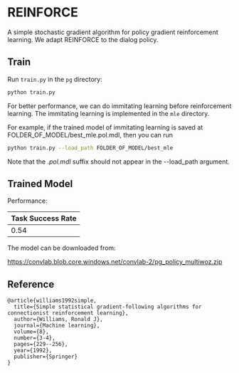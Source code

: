 # REINFORCE

A simple stochastic gradient algorithm for policy gradient reinforcement learning. We adapt REINFORCE to the dialog policy.

## Train

Run `train.py` in the `pg` directory:

```bash
python train.py
```

For better performance, we can do immitating learning before reinforcement learning. The immitating learning is implemented in the `mle` directory.

For example, if the trained model of immitating learning is saved at FOLDER_OF_MODEL/best_mle.pol.mdl, then you can run

```bash
python train.py --load_path FOLDER_OF_MODEL/best_mle
```

Note that the *.pol.mdl* suffix should not appear in the --load_path argument.

## Trained Model

Performance:

| Task Success Rate |
| ------------ |
| 0.54 |

The model can be downloaded from: 

https://convlab.blob.core.windows.net/convlab-2/pg_policy_multiwoz.zip

## Reference

```
@article{williams1992simple,
  title={Simple statistical gradient-following algorithms for connectionist reinforcement learning},
  author={Williams, Ronald J},
  journal={Machine learning},
  volume={8},
  number={3-4},
  pages={229--256},
  year={1992},
  publisher={Springer}
}
```